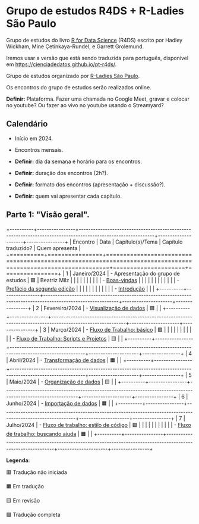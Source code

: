 # Grupo de estudos R4DS + R-Ladies São Paulo

Grupo de estudos do livro [R for Data Science](https://r4ds.hadley.nz/) (R4DS) escrito por Hadley Wickham, Mine Çetinkaya-Rundel, e Garrett Grolemund.

Iremos usar a versão que está sendo traduzida para português, disponível em <https://cienciadedatos.github.io/pt-r4ds/>.

Grupo de estudos organizado por [R-Ladies São Paulo](https://rladies-sp.org).

Os encontros do grupo de estudos serão realizados online.

**Definir:** Plataforma. Fazer uma chamada no Google Meet, gravar e colocar no youtube? Ou fazer ao vivo no youtube usando o Streamyard?

## Calendário

-   Início em 2024.

-   Encontros mensais.

-   **Definir:** dia da semana e horário para os encontros.

-   **Definir:** duração dos encontros (2h?).

-   **Definir:** formato dos encontros (apresentação + discussão?).

-   **Definir:** quem vai apresentar cada capítulo.

## **Parte 1**: "Visão geral".

+----------+----------------+-------------------------------------------------------------------------------------------------------------+---------------------+----------------+
| Encontro | Data           | Capítulo(s)/Tema                                                                                            | Capítulo traduzido? | Quem apresenta |
+==========+================+=============================================================================================================+=====================+================+
| 1        | Janeiro/2024   | -   Apresentação do grupo de estudos                                                                        | 🟩                  | Beatriz Milz   |
|          |                |                                                                                                             |                     |                |
|          |                | -   [Boas-vindas](https://cienciadedatos.github.io/pt-r4ds/)                                                |                     |                |
|          |                |                                                                                                             |                     |                |
|          |                | -   [Prefácio da segunda edição](https://cienciadedatos.github.io/pt-r4ds/preface-2e.html)                  |                     |                |
|          |                |                                                                                                             |                     |                |
|          |                | -   [Introdução](https://cienciadedatos.github.io/pt-r4ds/intro.html)                                       |                     |                |
+----------+----------------+-------------------------------------------------------------------------------------------------------------+---------------------+----------------+
| 2        | Fevereiro/2024 | -   [Visualização de dados](https://cienciadedatos.github.io/pt-r4ds/data-visualize.html)                   | 🟩                  |                |
+----------+----------------+-------------------------------------------------------------------------------------------------------------+---------------------+----------------+
| 3        | Março/2024     | -   [Fluxo de Trabalho: básico](https://cienciadedatos.github.io/pt-r4ds/workflow-basics.html)              | 🟩                  |                |
|          |                |                                                                                                             |                     |                |
|          |                | -   [Fluxo de Trabalho: Scripts e Projetos](https://cienciadedatos.github.io/pt-r4ds/workflow-scripts.html) | 🟨                  |                |
+----------+----------------+-------------------------------------------------------------------------------------------------------------+---------------------+----------------+
| 4        | Abril/2024     | -   [Transformação de dados](https://cienciadedatos.github.io/pt-r4ds/data-transform.html)                  | 🟧                  |                |
+----------+----------------+-------------------------------------------------------------------------------------------------------------+---------------------+----------------+
| 5        | Maio/2024      | -   [Organização de dados](https://cienciadedatos.github.io/pt-r4ds/data-tidy.html)                         | 🟨                  |                |
+----------+----------------+-------------------------------------------------------------------------------------------------------------+---------------------+----------------+
| 6        | Junho/2024     | -   [Importação de dados](https://cienciadedatos.github.io/pt-r4ds/data-import.html)                        | 🟧                  |                |
+----------+----------------+-------------------------------------------------------------------------------------------------------------+---------------------+----------------+
| 7        | Julho/2024     | -   [Fluxo de trabalho: estilo de código](https://cienciadedatos.github.io/pt-r4ds/workflow-style.html)     | 🟩                  |                |
|          |                |                                                                                                             |                     |                |
|          |                | -   [Fluxo de trabalho: buscando ajuda](https://cienciadedatos.github.io/pt-r4ds/workflow-help.html)        | 🟧                  |                |
+----------+----------------+-------------------------------------------------------------------------------------------------------------+---------------------+----------------+

**Legenda:**

🟥 Tradução não iniciada

🟧 Em tradução

🟨 Em revisão

🟩 Tradução completa

